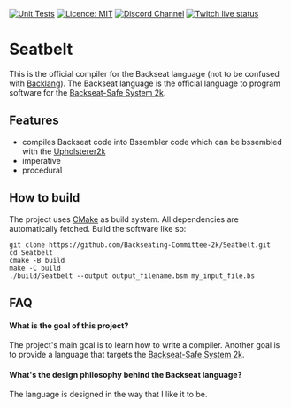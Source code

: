 [![Unit Tests](https://github.com/Backseating-Committee-2k/Seatbelt/actions/workflows/cmake.yml/badge.svg)](https://github.com/Backseating-Committee-2k/Seatbelt/actions/workflows/cmake.yml)
[![Licence: MIT](https://img.shields.io/github/license/Backseating-Committee-2k/Seatbelt)](https://github.com/Backseating-Committee-2k/Seatbelt/blob/main/LICENSE)
[![Discord Channel](https://img.shields.io/discord/834834066008309800?style=social)](https://discord.gg/WygnW2wZj3)
[![Twitch live status](https://img.shields.io/twitch/status/coder2k?style=social)](https://twitch.tv/coder2k)

# Seatbelt

This is the official compiler for the Backseat language (not to be confused with [Backlang](https://www.backlang.org)).
The Backseat language is the official language to program software for
the [Backseat-Safe System 2k](https://github.com/Backseating-Committee-2k/BackseatSafeSystem2k).

## Features

- compiles Backseat code into Bssembler code which can be bssembled with
  the [Upholsterer2k](https://github.com/Backseating-Committee-2k/Upholsterer2k/)
- imperative
- procedural

## How to build

The project uses [CMake](https://cmake.org/) as build system. All dependencies are automatically fetched. Build the
software like so:

```
git clone https://github.com/Backseating-Committee-2k/Seatbelt.git
cd Seatbelt
cmake -B build
make -C build
./build/Seatbelt --output output_filename.bsm my_input_file.bs
```

## FAQ

#### What is the goal of this project?

The project's main goal is to learn how to write a compiler. Another goal is to provide a language that targets
the [Backseat-Safe System 2k](https://github.com/Backseating-Committee-2k/BackseatSafeSystem2k).

#### What's the design philosophy behind the Backseat language?

The language is designed in the way that I like it to be.
